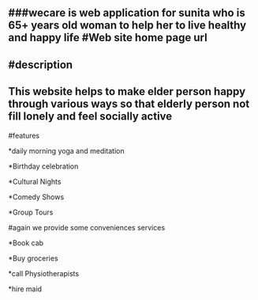 ###wecare is web application for sunita who is 65+ years old woman to help her to live healthy and happy life
#Web site home page url 
--


#description
--
This website helps to make elder person happy through various ways so that elderly person not fill lonely
and feel socially active
--
#features

*daily morning yoga and meditation

*Birthday celebration

*Cultural Nights

*Comedy Shows

*Group Tours

#again we provide some conveniences services

*Book cab

*Buy groceries

*call Physiotherapists

*hire maid
